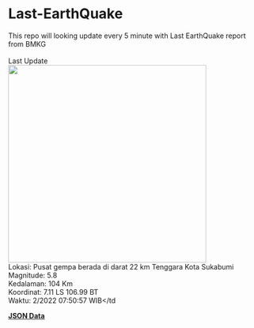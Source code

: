 # Last-EarthQuake
This repo will looking update every 5 minute with Last EarthQuake report from BMKG
<br>
<br>
Last Update
<br>
<img src="https://ews.bmkg.go.id/TEWS/data/20221208075057.mmi.jpg" width="400"/>
<br>
Lokasi: Pusat gempa berada di darat 22 km Tenggara Kota Sukabumi <br>
Magnitude: 5.8 <br>
Kedalaman: 104 Km <br>
Koordinat: 7.11 LS 106.99 BT <br>
Waktu: 2/2022 07:50:57 WIB</td <br>

<a href="./data/data.json">**JSON Data**</a>
